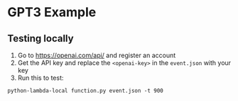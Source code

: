 # GPT3 Example

## Testing locally

1. Go to <https://openai.com/api/> and register an account
2. Get the API key and replace the `<openai-key>` in the `event.json` with your key
3. Run this to test:

```
python-lambda-local function.py event.json -t 900
```
